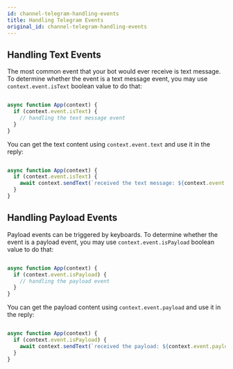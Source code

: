 ```yaml
---
id: channel-telegram-handling-events
title: Handling Telegram Events
original_id: channel-telegram-handling-events
---
```

## Handling Text Events

The most common event that your bot would ever receive is text message. To determine whether the event is a text message event, you may use `context.event.isText` boolean value to do that:

```js

async function App(context) {
  if (context.event.isText) {
    // handling the text message event
  }
}

```

You can get the text content using `context.event.text` and use it in the reply:

```js

async function App(context) {
  if (context.event.isText) {
    await context.sendText(`received the text message: ${context.event.text}`);
  }
}

```

## Handling Payload Events

Payload events can be triggered by keyboards. To determine whether the event is a payload event, you may use `context.event.isPayload` boolean value to do that:

```js

async function App(context) {
  if (context.event.isPayload) {
    // handling the payload event
  }
}

```

You can get the payload content using `context.event.payload` and use it in the reply:

```js

async function App(context) {
  if (context.event.isPayload) {
    await context.sendText(`received the payload: ${context.event.payload}`);
  }
}

```
